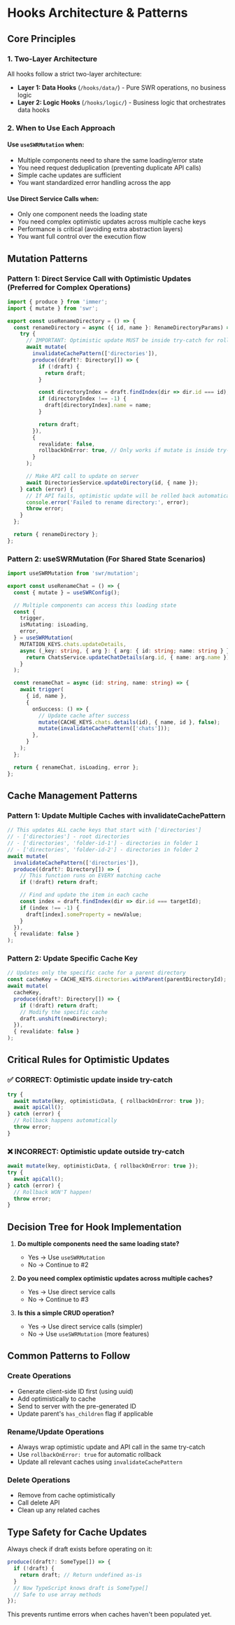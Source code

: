 # Hooks Architecture & Patterns

## Core Principles

### 1. Two-Layer Architecture

All hooks follow a strict two-layer architecture:

- **Layer 1: Data Hooks** (`/hooks/data/`) - Pure SWR operations, no business logic
- **Layer 2: Logic Hooks** (`/hooks/logic/`) - Business logic that orchestrates data hooks

### 2. When to Use Each Approach

#### Use `useSWRMutation` when:

- Multiple components need to share the same loading/error state
- You need request deduplication (preventing duplicate API calls)
- Simple cache updates are sufficient
- You want standardized error handling across the app

#### Use Direct Service Calls when:

- Only one component needs the loading state
- You need complex optimistic updates across multiple cache keys
- Performance is critical (avoiding extra abstraction layers)
- You want full control over the execution flow

## Mutation Patterns

### Pattern 1: Direct Service Call with Optimistic Updates (Preferred for Complex Operations)

```typescript
import { produce } from 'immer';
import { mutate } from 'swr';

export const useRenameDirectory = () => {
  const renameDirectory = async ({ id, name }: RenameDirectoryParams) => {
    try {
      // IMPORTANT: Optimistic update MUST be inside try-catch for rollback to work
      await mutate(
        invalidateCachePattern(['directories']),
        produce((draft?: Directory[]) => {
          if (!draft) {
            return draft;
          }

          const directoryIndex = draft.findIndex(dir => dir.id === id);
          if (directoryIndex !== -1) {
            draft[directoryIndex].name = name;
          }

          return draft;
        }),
        {
          revalidate: false,
          rollbackOnError: true, // Only works if mutate is inside try-catch
        }
      );

      // Make API call to update on server
      await DirectoriesService.updateDirectory(id, { name });
    } catch (error) {
      // If API fails, optimistic update will be rolled back automatically
      console.error('Failed to rename directory:', error);
      throw error;
    }
  };

  return { renameDirectory };
};
```

### Pattern 2: useSWRMutation (For Shared State Scenarios)

```typescript
import useSWRMutation from 'swr/mutation';

export const useRenameChat = () => {
  const { mutate } = useSWRConfig();

  // Multiple components can access this loading state
  const {
    trigger,
    isMutating: isLoading,
    error,
  } = useSWRMutation(
    MUTATION_KEYS.chats.updateDetails,
    async (_key: string, { arg }: { arg: { id: string; name: string } }) => {
      return ChatsService.updateChatDetails(arg.id, { name: arg.name });
    }
  );

  const renameChat = async (id: string, name: string) => {
    await trigger(
      { id, name },
      {
        onSuccess: () => {
          // Update cache after success
          mutate(CACHE_KEYS.chats.details(id), { name, id }, false);
          mutate(invalidateCachePattern(['chats']));
        },
      }
    );
  };

  return { renameChat, isLoading, error };
};
```

## Cache Management Patterns

### Pattern 1: Update Multiple Caches with invalidateCachePattern

```typescript
// This updates ALL cache keys that start with ['directories']
// - ['directories'] - root directories
// - ['directories', 'folder-id-1'] - directories in folder 1
// - ['directories', 'folder-id-2'] - directories in folder 2
await mutate(
  invalidateCachePattern(['directories']),
  produce((draft?: Directory[]) => {
    // This function runs on EVERY matching cache
    if (!draft) return draft;

    // Find and update the item in each cache
    const index = draft.findIndex(dir => dir.id === targetId);
    if (index !== -1) {
      draft[index].someProperty = newValue;
    }
  }),
  { revalidate: false }
);
```

### Pattern 2: Update Specific Cache Key

```typescript
// Updates only the specific cache for a parent directory
const cacheKey = CACHE_KEYS.directories.withParent(parentDirectoryId);
await mutate(
  cacheKey,
  produce((draft?: Directory[]) => {
    if (!draft) return draft;
    // Modify the specific cache
    draft.unshift(newDirectory);
  }),
  { revalidate: false }
);
```

## Critical Rules for Optimistic Updates

### ✅ CORRECT: Optimistic update inside try-catch

```typescript
try {
  await mutate(key, optimisticData, { rollbackOnError: true });
  await apiCall();
} catch (error) {
  // Rollback happens automatically
  throw error;
}
```

### ❌ INCORRECT: Optimistic update outside try-catch

```typescript
await mutate(key, optimisticData, { rollbackOnError: true });
try {
  await apiCall();
} catch (error) {
  // Rollback WON'T happen!
  throw error;
}
```

## Decision Tree for Hook Implementation

1. **Do multiple components need the same loading state?**
   - Yes → Use `useSWRMutation`
   - No → Continue to #2

2. **Do you need complex optimistic updates across multiple caches?**
   - Yes → Use direct service calls
   - No → Continue to #3

3. **Is this a simple CRUD operation?**
   - Yes → Use direct service calls (simpler)
   - No → Use `useSWRMutation` (more features)

## Common Patterns to Follow

### Create Operations

- Generate client-side ID first (using uuid)
- Add optimistically to cache
- Send to server with the pre-generated ID
- Update parent's `has_children` flag if applicable

### Rename/Update Operations

- Always wrap optimistic update and API call in the same try-catch
- Use `rollbackOnError: true` for automatic rollback
- Update all relevant caches using `invalidateCachePattern`

### Delete Operations

- Remove from cache optimistically
- Call delete API
- Clean up any related caches

## Type Safety for Cache Updates

Always check if draft exists before operating on it:

```typescript
produce((draft?: SomeType[]) => {
  if (!draft) {
    return draft; // Return undefined as-is
  }
  // Now TypeScript knows draft is SomeType[]
  // Safe to use array methods
});
```

This prevents runtime errors when caches haven't been populated yet.
